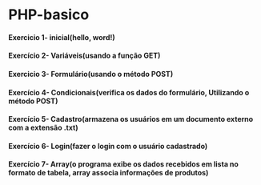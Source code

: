 # PHP-basico
 
#### Exercicio 1- inicial(hello, word!)
#### Exercício 2- Variáveis(usando a função GET)
#### Exercicio 3- Formulário(usando o método POST) 
#### Exercício 4- Condicionais(verifica os dados do formulário, Utilizando o método POST)
#### Exercício 5- Cadastro(armazena os usuários em um documento externo com a extensão .txt)
#### Exercício 6- Login(fazer o login com o usuário cadastrado)
#### Exercício 7- Array(o programa exibe os dados recebidos em lista no formato de tabela, array associa informações de produtos)

